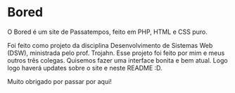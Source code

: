 # Bored

O Bored é um site de Passatempos, feito em PHP, HTML e CSS puro.

Foi feito como projeto da disciplina Desenvolvimento de Sistemas Web (DSW), ministrada pelo prof. Trojahn.
Esse projeto foi feito por mim e meus outros três colegas. Quisemos fazer uma interface bonita e bem atual. Logo logo haverá updates sobre o site e neste README :D.

Muito obrigado por passar por aqui!
